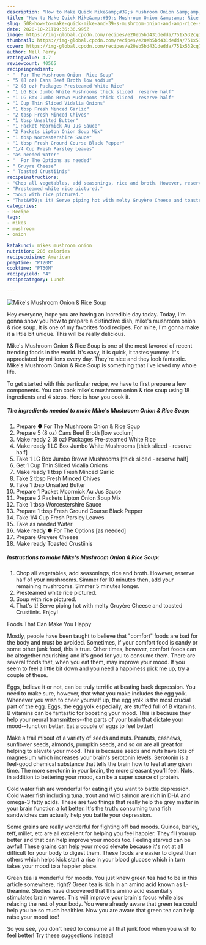 ```yaml
---
description: "How to Make Quick Mike&amp;#39;s Mushroom Onion &amp;amp; Rice Soup"
title: "How to Make Quick Mike&amp;#39;s Mushroom Onion &amp;amp; Rice Soup"
slug: 508-how-to-make-quick-mike-and-39-s-mushroom-onion-and-amp-rice-soup
date: 2020-10-21T19:36:36.995Z
image: https://img-global.cpcdn.com/recipes/e20eb5bd431dedda/751x532cq70/mikes-mushroom-onion-rice-soup-recipe-main-photo.jpg
thumbnail: https://img-global.cpcdn.com/recipes/e20eb5bd431dedda/751x532cq70/mikes-mushroom-onion-rice-soup-recipe-main-photo.jpg
cover: https://img-global.cpcdn.com/recipes/e20eb5bd431dedda/751x532cq70/mikes-mushroom-onion-rice-soup-recipe-main-photo.jpg
author: Nell Perry
ratingvalue: 4.7
reviewcount: 40565
recipeingredient:
- "  For The Mushroom Onion  Rice Soup"
- "5 (8 oz) Cans Beef Broth low sodium"
- "2 (8 oz) Packages Presteamed White Rice"
- "1 LG Box Jumbo White Mushrooms thick sliced  reserve half"
- "1 LG Box Jumbo Brown Mushrooms thick sliced  reserve half"
- "1 Cup Thin Sliced Vidalia Onions"
- "1 tbsp Fresh Minced Garlic"
- "2 tbsp Fresh Minced Chives"
- "1 tbsp Unsalted Butter"
- "1 Packet Mcormick Au Jus Sauce"
- "2 Packets Lipton Onion Soup Mix"
- "1 tbsp Worcestershire Sauce"
- "1 tbsp Fresh Ground Course Black Pepper"
- "1/4 Cup Fresh Parsley Leaves"
- "as needed Water"
- "  For The Options as needed"
- " Gruyre Cheese"
- " Toasted Crustiinis"
recipeinstructions:
- "Chop all vegetables, add seasonings, rice and broth. However, reserve half of your mushrooms. Simmer for 10 minutes then, add your remaining mushrooms. Simmer 5 minutes longer."
- "Presteamed white rice pictured."
- "Soup with rice pictured."
- "That&#39;s it! Serve piping hot with melty Gruyère Cheese and toasted Crustiinis. Enjoy!"
categories:
- Recipe
tags:
- mikes
- mushroom
- onion

katakunci: mikes mushroom onion 
nutrition: 286 calories
recipecuisine: American
preptime: "PT20M"
cooktime: "PT30M"
recipeyield: "4"
recipecategory: Lunch

---
```



![Mike&#39;s Mushroom Onion &amp; Rice Soup](https://img-global.cpcdn.com/recipes/e20eb5bd431dedda/751x532cq70/mikes-mushroom-onion-rice-soup-recipe-main-photo.jpg)

Hey everyone, hope you are having an incredible day today. Today, I'm gonna show you how to prepare a distinctive dish, mike&#39;s mushroom onion &amp; rice soup. It is one of my favorites food recipes. For mine, I'm gonna make it a little bit unique. This will be really delicious.



Mike&#39;s Mushroom Onion &amp; Rice Soup is one of the most favored of recent trending foods in the world. It's easy, it is quick, it tastes yummy. It's appreciated by millions every day. They're nice and they look fantastic. Mike&#39;s Mushroom Onion &amp; Rice Soup is something that I've loved my whole life.


To get started with this particular recipe, we have to first prepare a few components. You can cook mike&#39;s mushroom onion &amp; rice soup using 18 ingredients and 4 steps. Here is how you cook it.

<!--inarticleads1-->

##### The ingredients needed to make Mike&#39;s Mushroom Onion &amp; Rice Soup:

1. Prepare  ● For The Mushroom Onion &amp; Rice Soup
1. Prepare 5 (8 oz) Cans Beef Broth [low sodium]
1. Make ready 2 (8 oz) Packages Pre-steamed White Rice
1. Make ready 1 LG Box Jumbo White Mushrooms [thick sliced - reserve half]
1. Take 1 LG Box Jumbo Brown Mushrooms [thick sliced - reserve half]
1. Get 1 Cup Thin Sliced Vidalia Onions
1. Make ready 1 tbsp Fresh Minced Garlic
1. Take 2 tbsp Fresh Minced Chives
1. Take 1 tbsp Unsalted Butter
1. Prepare 1 Packet Mcormick Au Jus Sauce
1. Prepare 2 Packets Lipton Onion Soup Mix
1. Take 1 tbsp Worcestershire Sauce
1. Prepare 1 tbsp Fresh Ground Course Black Pepper
1. Take 1/4 Cup Fresh Parsley Leaves
1. Take as needed Water
1. Make ready  ● For The Options [as needed]
1. Prepare  Gruyère Cheese
1. Make ready  Toasted Crustiinis




<!--inarticleads2-->

##### Instructions to make Mike&#39;s Mushroom Onion &amp; Rice Soup:

1. Chop all vegetables, add seasonings, rice and broth. However, reserve half of your mushrooms. Simmer for 10 minutes then, add your remaining mushrooms. Simmer 5 minutes longer.
1. Presteamed white rice pictured.
1. Soup with rice pictured.
1. That&#39;s it! Serve piping hot with melty Gruyère Cheese and toasted Crustiinis. Enjoy!




Foods That Can Make You Happy


Mostly, people have been taught to believe that "comfort" foods are bad for the body and must be avoided. Sometimes, if your comfort food is candy or some other junk food, this is true. Other times, however, comfort foods can be altogether nourishing and it's good for you to consume them. There are several foods that, when you eat them, may improve your mood. If you seem to feel a little bit down and you need a happiness pick me up, try a couple of these.

Eggs, believe it or not, can be truly terrific at beating back depression. You need to make sure, however, that what you make includes the egg yolk. Whenever you wish to cheer yourself up, the egg yolk is the most crucial part of the egg. Eggs, the egg yolk especially, are stuffed full of B vitamins. B vitamins can be fantastic for boosting your mood. This is because they help your neural transmitters--the parts of your brain that dictate your mood--function better. Eat a couple of eggs to feel better!

Make a trail mixout of a variety of seeds and nuts. Peanuts, cashews, sunflower seeds, almonds, pumpkin seeds, and so on are all great for helping to elevate your mood. This is because seeds and nuts have lots of magnesium which increases your brain's serotonin levels. Serotonin is a feel-good chemical substance that tells the brain how to feel at any given time. The more serotonin in your brain, the more pleasant you'll feel. Nuts, in addition to bettering your mood, can be a super source of protein.

Cold water fish are wonderful for eating if you want to battle depression. Cold water fish including tuna, trout and wild salmon are rich in DHA and omega-3 fatty acids. These are two things that really help the grey matter in your brain function a lot better. It's the truth: consuming tuna fish sandwiches can actually help you battle your depression. 

Some grains are really wonderful for fighting off bad moods. Quinoa, barley, teff, millet, etc are all excellent for helping you feel happier. They fill you up better and that can help improve your moods too. Feeling starved can be awful! These grains can help your mood elevate because it's not at all difficult for your body to digest them. These foods are easier to digest than others which helps kick start a rise in your blood glucose which in turn takes your mood to a happier place.

Green tea is wonderful for moods. You just knew green tea had to be in this article somewhere, right? Green tea is rich in an amino acid known as L-theanine. Studies have discovered that this amino acid essentially stimulates brain waves. This will improve your brain's focus while also relaxing the rest of your body. You were already aware that green tea could help you be so much healthier. Now you are aware that green tea can help raise your mood too!

So you see, you don't need to consume all that junk food when you wish to feel better! Try  these suggestions  instead!

